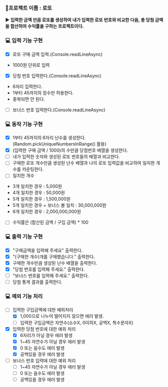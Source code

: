 ### 🚩프로젝트 이름 : 로또

**▶ 입력한 금액 만큼 로또를 생성하여 내가 입력한 로또 번호와 비교한 다음, 총 당첨 금액을 합산하여 수익률을 구하는 프로젝트이다.**

### 💻 입력 기능 구현

- [x] 로또 구매 금액 입력.(Console.readLineAsync)
- 1000원 단위로 입력
  <br/>
- [x] 당첨 번호 입력한다.(Console.readLineAsync)
- 6자리 입력한다.
- 1부터 45까지의 정수만 허용한다.
- 중복되면 안 된다.
  <br/>
- [ ] 보너스 번호 입력한다.(Console.readLineAsync)

### 💻 동작 기능 구현

- [x] 1부터 45까지의 6자리 난수를 생성한다. (Random.pickUniqueNumbersInRange() 활용)
- [x] (입력한 구매 금액 / 1000)의 수만큼 당첨번호 배열을 생성한다.
- [ ] 내가 입력한 숫자와 생성된 로또 번호들의 배열과 비교한다.
- [ ] 구매한 로또 개수만큼 생성된 난수 배열과 나의 로또 입력값을 비교하여 일치한 개수를 카운팅한다.
- [ ] 일치한 개수
- 3개 일치한 경우 : 5,000원
- 4개 일치한 경우 : 50,000원
- 5개 일치한 경우 : 1,500,000원
- 5개 일치한 경우 + 보너스 볼 일치 : 30,000,000원
- 6개 일치한 경우 : 2,000,000,000원
- [ ] 수익률은 (합산된 금액 / 구입 금액) \* 100

### 💻 출력 기능 구현

- [x] "구매금액을 입력해 주세요" 출력한다.
- [x] "(구매한 개수)개를 구매했습니다." 출력한다.
- [x] 구매한 개수만큼 생성된 난수 배열을 출력한다.
- [x] "당첨 번호를 입력해 주세요." 출력한다.
- [ ] "보너스 번호를 입력해 주세요." 출력한다.
- [ ] 당첨 통계 결과를 출력한다.

### 💻 예외 기능 처리

- [ ] 입력한 구입금액에 대한 예외처리
  - [x] 1,000으로 나누어 떨어지지 않으면 에러 발생.
  - [ ] 입력한 구입금액은 자연수(소수X, 0이하X, 공백X, 특수문자X)
        <br/>
- [x] 입력한 당첨 번호에 대한 예외 처리
  - [x] 6자리가 아닐 경우 에러 발생
  - [x] 1~45 자연수가 아닐 경우 에러 발생
  - [x] 0 또는 음수도 에러 발생
  - [x] 공백있을 경우 에러 발생
        <br/>
- [ ] 보너스 번호 입력에 대한 예외 처리
  - [ ] 1~45 자연수가 아닐 경우 에러 발생
  - [ ] 0 또는 음수도 에러 발생
  - [ ] 공백있을 경우 에러 발생
